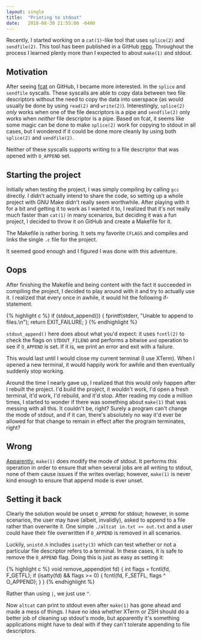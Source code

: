 ```yaml
---
layout: single
title:  "Printing to stdout"
date:   2018-08-30 21:55:00 -0400
---
```


Recently, I started working on a `cat(1)`-like tool that uses `splice(2)` and
`sendfile(2)`. This tool has been published in a GitHub
[repo](https://github.com/kylelaker/altcat). Throughout the process I learned
plenty more than I expected to about `make(1)` and stdout.

## Motivation

After seeing [fcat](https://github.com/mre/fcat) on GitHub, I became more
interested. In the `splice` and `sendfile` syscalls. These syscalls are able
to copy data between two file descriptors without the need to copy the data
into userspace (as would usually be done by using `read(2)` and `write(2)`).
Interestingly, `splice(2)` *only* works when one of the file descriptors is a
pipe and `sendfile(2)` only works when *neither* file descriptor is a pipe.
Based on fcat, it seems like some magic can be done to make `splice(2)` work
for copying to stdout in all cases, but I wondered if it could be done
more cleanly by using both `splice(2)` and `sendfile(2)`.

Neither of these syscalls supports writing to a file descriptor that was opened
with `O_APPEND` set.


## Starting the project

Initially when testing the project, I was simply compiling by calling `gcc`
directly. I didn't actually intend to share the code, so setting up a whole
project with GNU Make didn't really seem worthwhile. After playing with it for
a bit and getting it to work as I wanted it to, I realized that it's not really
much faster than `cat(1)` in many scenarios, but deciding it was a fun
project, I decided to throw it on GitHub and create a Makefile for it.

The Makefile is rather boring. It sets my favorite `CFLAGS` and compiles and
links the single `.c` file for the project.

It seemed good enough and I figured I was done with this adventure.

## Oops

After finishing the Makefile and being content with the fact it succeeded in
compiling the project, I decided to play around with it and try to actually
use it. I realized that every once in awhile, it would hit the following if-
statement.

{% highlight c %}
if (stdout_append()) {
    fprintf(stderr, "Unable to append to files.\n");
    return EXIT_FAILURE;
}
{% endhighlight %}

`stdout_append()` here does about what you'd expect: it uses `fcntl(2)` to
check the flags on `STDOUT_FILENO` and performs a bitwise `and` operation to
see if `O_APPEND` is set. If it is, we print an error and exit with a failure.

This would last until I would close my current terminal (I use XTerm). When
I opened a new terminal, it would happily work for awhile and then eventually
suddenly stop working.

Around the time I nearly gave up, I realized that this would only happen after
I rebuilt the project. I'd build the project, it wouldn't work, I'd open a
fresh terminal, it'd work, I'd rebuild, and it'd stop. After reading my code
a million times, I started to wonder if there was something about `make(1)`
that was messing with all this. It couldn't be, right? Surely a program can't
change the mode of stdout, and if it can, there's absolutely no way it'd
ever be allowed for that change to remain in effect after the program
terminates, right?

## Wrong

[Apparently](http://git.savannah.gnu.org/cgit/make.git/tree/src/output.c#n493), `make(1)`
does modify the mode of stdout. It performs this operation in order to
ensure that when several jobs are all writing to stdout, none of them cause
issues if the writes overlap; however, `make(1)` is never kind enough to
ensure that append mode is ever unset.

## Setting it back

Clearly the solution would be unset `O_APPEND` for stdout; however, in
some scenarios, the user may have (albeit, invalidly), asked to append to a
file rather than overwrite it. One simple `./altcat in.txt >> out.txt` and a
user could have their file overwritten if `O_APPEND` is removed in all
scenarios.

Luckily, `unistd.h` includes `isatty(3)` which can test whether or not a
particular file descriptor refers to a terminal. In these cases, it is safe to
remove the `O_APPEND` flag. Doing this is just as easy as setting it:

{% highlight c %}
void remove_append(int fd) {
    int flags = fcntl(fd, F_GETFL);
    if (isatty(fd) && flags >= 0) {
        fcntl(fd, F_SETFL, flags ^ O_APPEND);
    }
}
{% endhighlight %}

Rather than using `|`, we just use `^`.

Now `altcat` can print to stdout even after `make(1)` has gone ahead and
made a mess of things. I have no idea whether XTerm or ZSH should do a better
job of cleaning up stdout's mode, but apparently it's something applications
might have to deal with if they can't tolerate appending to file descriptors.
